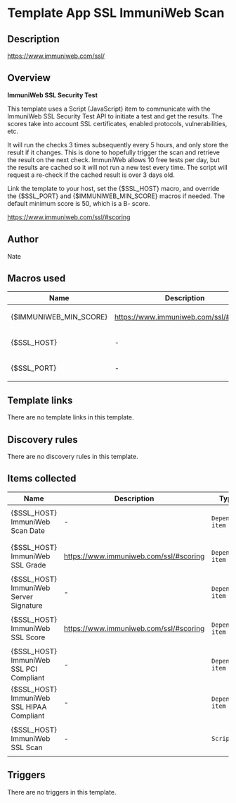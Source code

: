 # Template App SSL ImmuniWeb Scan

## Description

https://www.immuniweb.com/ssl/

## Overview

**ImmuniWeb SSL Security Test**


This template uses a Script (JavaScript) item to communicate with the ImmuniWeb SSL Security Test API to initiate a test and get the results. The scores take into account SSL certificates, enabled protocols, vulnerabilities, etc.


It will run the checks 3 times subsequently every 5 hours, and only store the result if it changes. This is done to hopefully trigger the scan and retrieve the result on the next check. ImmuniWeb allows 10 free tests per day, but the results are cached so it will not run a new test every time. The script will request a re-check if the cached result is over 3 days old.


Link the template to your host, set the {$SSL\_HOST} macro, and override the {$SSL\_PORT} and {$IMMUNIWEB\_MIN\_SCORE} macros if needed. The default minimum score is 50, which is a B- score.


https://www.immuniweb.com/ssl/#scoring


 



## Author

Nate

## Macros used

|Name|Description|Default|Type|
|----|-----------|-------|----|
|{$IMMUNIWEB_MIN_SCORE}|<p>https://www.immuniweb.com/ssl/#scoring</p>|`50`|Text macro|
|{$SSL_HOST}|<p>-</p>|`{HOST.NAME}`|Text macro|
|{$SSL_PORT}|<p>-</p>|`443`|Text macro|
## Template links

There are no template links in this template.

## Discovery rules

There are no discovery rules in this template.

## Items collected

|Name|Description|Type|Key and additional info|
|----|-----------|----|----|
|{$SSL_HOST} ImmuniWeb Scan Date|<p>-</p>|`Dependent item`|immuniweb.scan.date<p>Update: 0</p>|
|{$SSL_HOST} ImmuniWeb SSL Grade|<p>https://www.immuniweb.com/ssl/#scoring</p>|`Dependent item`|immuniweb.ssl.grade<p>Update: 0</p>|
|{$SSL_HOST} ImmuniWeb Server Signature|<p>-</p>|`Dependent item`|immuniweb.server.signature<p>Update: 0</p>|
|{$SSL_HOST} ImmuniWeb SSL Score|<p>https://www.immuniweb.com/ssl/#scoring</p>|`Dependent item`|immuniweb.ssl.score<p>Update: 0</p>|
|{$SSL_HOST} ImmuniWeb SSL PCI Compliant|<p>-</p>|`Dependent item`|immuniweb.ssl.pci.compliant<p>Update: 0</p>|
|{$SSL_HOST} ImmuniWeb SSL HIPAA Compliant|<p>-</p>|`Dependent item`|immuniweb.ssl.hipaa.compliant<p>Update: 0</p>|
|{$SSL_HOST} ImmuniWeb SSL Scan|<p>-</p>|`Script`|immuniweb.scan.result<p>Update: 0;h/5m0,5,15</p>|
## Triggers

There are no triggers in this template.

